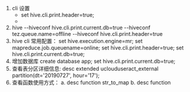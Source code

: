 
1. cli 设置
   * set hive.cli.print.header=true;
   * 
2. hive --hiveconf hive.cli.print.current.db=true --hiveconf tez.queue.name=offline --hiveconf hive.cli.print.header=true
3. hive cli 常用配置：
set hive.execution.engine=mr;
set mapreduce.job.queuename=online;
set hive.cli.print.header=true;
set hive.cli.print.current.db=true;
4. 增加数据库
create database app;
set hive.cli.print.current.db=true;
5. 查看表分区详细信息: desc extended uclouduseract_external partition(dt='20190727', hour='17');
6. 查看函数使用方式：
a. desc function str_to_map
b. desc function